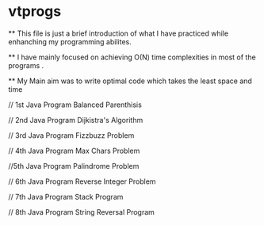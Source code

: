 # vtprogs
** This file is just a brief introduction of what I have practiced while enhanching my programming abilites.

** I have mainly focused on achieving O(N) time complexities in most of the programs .

** My Main aim was to write optimal code which takes the least space and time

// 1st Java Program
Balanced Parenthisis

// 2nd Java Program
Dijkistra's Algorithm

// 3rd Java Program
Fizzbuzz Problem


// 4th Java Program
Max Chars Problem

//5th Java Program
Palindrome Problem


// 6th Java Program
Reverse Integer Problem

// 7th Java Program
Stack Program


// 8th Java Program
String Reversal Program
